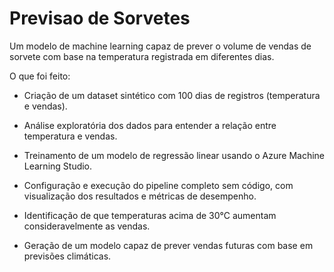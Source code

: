 # Previsao de Sorvetes
Um modelo de machine learning capaz de prever o volume de vendas de sorvete com base na temperatura registrada em diferentes dias.

O que foi feito:
- Criação de um dataset sintético com 100 dias de registros (temperatura e vendas).

- Análise exploratória dos dados para entender a relação entre temperatura e vendas.

- Treinamento de um modelo de regressão linear usando o Azure Machine Learning Studio.

- Configuração e execução do pipeline completo sem código, com visualização dos resultados e métricas de desempenho.

- Identificação de que temperaturas acima de 30°C aumentam consideravelmente as vendas.

- Geração de um modelo capaz de prever vendas futuras com base em previsões climáticas.
